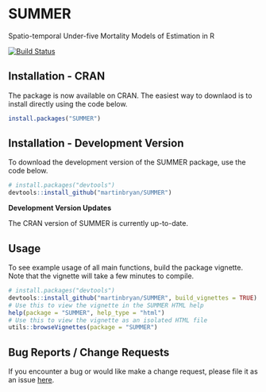 # SUMMER
Spatio-temporal Under-five Mortality Models of Estimation in R

[![Build Status](https://travis-ci.org/bryandmartin/SUMMER.svg?branch=master)](https://travis-ci.org/bryandmartin/SUMMER)

## Installation - CRAN

The package is now available on CRAN. The easiest way to downlaod is to install directly using the code below.

``` r 
install.packages("SUMMER")
```

## Installation - Development Version

To download the development version of the SUMMER package, use the code below.

``` r
# install.packages("devtools")
devtools::install_github("martinbryan/SUMMER")
```

**Development Version Updates**

The CRAN version of SUMMER is currently up-to-date.

## Usage
To see example usage of all main functions, build the package vignette. Note that the vignette will take a few minutes to compile.

``` r
# install.packages("devtools")
devtools::install_github("martinbryan/SUMMER", build_vignettes = TRUE)
# Use this to view the vignette in the SUMMER HTML help
help(package = "SUMMER", help_type = "html")
# Use this to view the vignette as an isolated HTML file
utils::browseVignettes(package = "SUMMER")
```

## Bug Reports / Change Requests
If you encounter a bug or would like make a change request, please file it as an issue [here](https://github.com/martinbryan/SUMMER/issues).

